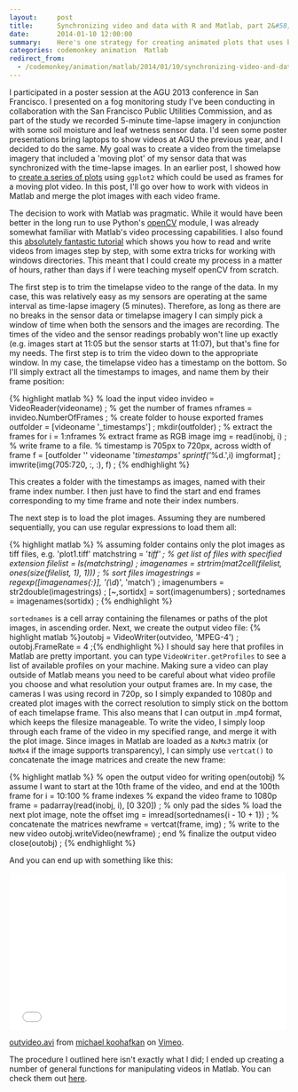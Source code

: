 ```yaml
---
layout:     post
title:      Synchronizing video and data with R and Matlab, part 2&#58; video I&#47;O with Matlab
date:       2014-01-10 12:00:00
summary:    Here's one strategy for creating animated plots that uses both R and Matlab. I'll go over how to work with videos in Matlab and merge images for use as video frames.
categories: codemonkey animation  Matlab
redirect_from:
  - /codemonkey/animation/matlab/2014/01/10/synchronizing-video-and-data-with-r-and-matlab-part-2/
---
```


I participated in a poster session at the AGU 2013 conference in San Francisco. I presented on a fog monitoring study I've been conducting in collaboration with the San Francisco Public Utilities Commission, and as part of the study we recorded 5-minute time-lapse imagery in conjunction with some soil moisture and leaf wetness sensor data. I'd seen some poster presentations bring laptops to show videos at AGU the previous year, and I decided to do the same. My goal was to create a video from the timelapse imagery that included a 'moving plot' of my sensor data that was synchronized with the time-lapse images. In an earlier post, I showed how to [create a series of plots](http://mkoohafkan.github.io/codemonkey/animation/ggplot2/r/2013/12/28/synchronizing-video-and-data-with-r-and-matlab-part-1/) using `ggplot2` which could be used as frames for a moving plot video. In this post, I'll go over how to work with videos in Matlab and merge the plot images with each video frame.

The decision to work with Matlab was pragmatic. While it would have been better in the long run to use Python's <a href="http://opencv.org/">openCV</a> module, I was already somewhat familiar with Matlab's video processing capabilities. I also found this <a href="http://www.mathworks.com/help/matlab/examples/convert-between-image-sequences-and-video.html">absolutely fantastic tutorial</a> which shows you how to read and write videos from images step by step, with some extra tricks for working with windows directories. This meant that I could create my process in a matter of hours, rather than days if I were teaching myself openCV from scratch.

The first step is to trim the timelapse video to the range of the data. In my case, this was relatively easy as my sensors are operating at the same interval as time-lapse imagery (5 minutes). Therefore, as long as there are no breaks in the sensor data or timelapse imagery I can simply pick a window of time when both the sensors and the images are recording. The times of the video and the sensor readings probably won't line up exactly (e.g. images start at 11:05 but the sensor starts at 11:07), but that's fine for my needs. The first step is to trim the video down to the appropriate window. In my case, the timelapse video has a timestamp on the bottom. So I'll simply extract all the timestamps to images, and name them by their frame position:

{% highlight matlab %}
% load the input video
invideo = VideoReader(videoname) ;
% get the number of frames
nframes = invideo.NumberOfFrames ; 
% create folder to house exported frames
outfolder = [videoname '_timestamps'] ;
mkdir(outfolder) ;
% extract the frames
for i = 1:nframes
  % extract frame as RGB image 
  img = read(inobj, i) ;
  % write frame to a file. 
  % timestamp is 705px to 720px, across width of frame
  f = [outfolder '\' videoname '_timestamps' sprintf('_%d.',i) imgformat] ;
imwrite(img(705:720, :, :), f) ;
{% endhighlight %}

This creates a folder with the timestamps as images, named with their frame index number. I then just have to find the start and end frames corresponding to my time frame and note their index numbers.

The next step is to load the plot images. Assuming they are numbered sequentially, you can use regular expressions to load them all:

{% highlight matlab %}
% assuming folder contains only the plot images as tiff files, e.g. 'plot1.tiff'
matchstring = '*tiff' ;
% get list of files with specified extension
filelist = ls(matchstring) ;
imagenames = strtrim(mat2cell(filelist, ones(size(filelist, 1), 1))) ;
% sort files
imagestrings = regexp([imagenames{:}], '(\d*)', 'match') ;
imagenumbers = str2double(imagestrings) ;
[~,sortidx] = sort(imagenumbers) ;
sortednames = imagenames(sortidx) ;
{% endhighlight %}

`sortednames` is a cell array containing the filenames or paths of the plot images, in ascending order. Next, we create the output video file:
{% highlight matlab %}outobj = VideoWriter(outvideo, 'MPEG-4') ;
outobj.FrameRate = 4 ;{% endhighlight %}
I should say here that profiles in Matlab are pretty important. you can type `VideoWriter.getProfiles` to see a list of available profiles on your machine. Making sure a video can play outside of Matlab means you need to be careful about what video profile you choose and what resolution your output frames are. In my case, the cameras I was using record in 720p, so I simply expanded to 1080p and created plot images with the correct resolution to simply stick on the bottom of each timelapse frame. This also means that I can output in .mp4 format, which keeps the filesize manageable. To write the video, I simply loop through each frame of the video in my specified range, and merge it with the plot image. Since images in Matlab are loaded as a `NxMx3` matrix (or `NxMx4` if the image supports transparency), I can simply use `vertcat()` to concatenate the image matrices and create the new frame:

{% highlight matlab %}
% open the output video for writing
open(outobj)
% assume I want to start at the 10th frame of the video, and end at the 100th frame
for i = 10:100 % frame indexes
  % expand the video frame to 1080p
  frame = padarray(read(inobj, i), [0 320]) ; % only pad the sides
  % load the next plot image, note the offset
  img = imread(sortednames{i - 10 + 1}) ;
  % concatenate the matrices
  newframe = vertcat(frame, img) ;
  % write to the new video
  outobj.writeVideo(newframe) ;
end
% finalize the output video
close(outobj) ;
{% endhighlight %}

And you can end up with something like this:
<iframe src="//player.vimeo.com/video/82855306" width="500" height="283" frameborder="0" webkitallowfullscreen mozallowfullscreen allowfullscreen></iframe> <p><a href="http://vimeo.com/82855306">outvideo.avi</a> from <a href="http://vimeo.com/user23821232">michael koohafkan</a> on <a href="https://vimeo.com">Vimeo</a>.</p>
The procedure I outlined here isn't exactly what I did; I ended up creating a number of general functions for manipulating videos in Matlab. You can check them out <a href="https://github.com/mkoohafkan/UCBcode-Matlab/tree/master/VideoProcessing">here</a>.